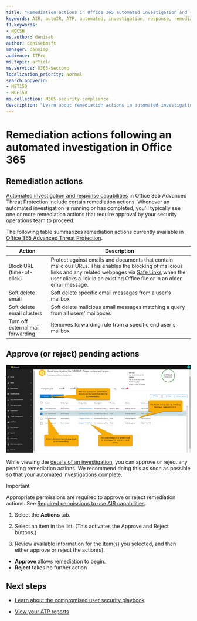 ```yaml
---
title: "Remediation actions in Office 365 automated investigation and response"
keywords: AIR, autoIR, ATP, automated, investigation, response, remediation, threats, advanced, threat, protection
f1.keywords:
- NOCSH
ms.author: deniseb
author: denisebmsft
manager: dansimp
audience: ITPro
ms.topic: article
ms.service: O365-seccomp
localization_priority: Normal
search.appverid:
- MET150
- MOE150
ms.collection: M365-security-compliance
description: "Learn about remediation actions in automated investigation and response capabilities in Office 365 Advanced Threat Protection Plan 2."
---
```


# Remediation actions following an automated investigation in Office 365

## Remediation actions

[Automated investigation and response capabilities](https://docs.microsoft.com/microsoft-365/security/office-365-security/office-365-air) in Office 365 Advanced Threat Protection include certain remediation actions. Whenever an automated investigation is running or has completed, you'll typically see one or more remediation actions that require approval by your security operations team to proceed. 

The following table summarizes remediation actions currently available in [Office 365 Advanced Threat Protection](office-365-atp.md). 

|Action | Description |
|-----|-----|
|Block URL (time-of-click) |Protect against emails and documents that contain malicious URLs. This enables the blocking of malicious links and any related webpages via [Safe Links](https://docs.microsoft.com/microsoft-365/security/office-365-security/atp-safe-links) when the user clicks a link in an existing Office file or in an older email message. |
|Soft delete email  |Soft delete specific email messages from a user's mailbox|
|Soft delete email clusters  |Soft delete malicious email messages matching a query from all users' mailboxes|
|Turn off external mail forwarding |Removes forwarding rule from a specific end user's mailbox|

## Approve (or reject) pending actions

![AIR investigations action page](../../media/air-investigationactionspage.png)

While viewing the [details of an investigation](air-view-investigation-results.md), you can approve or reject any pending remediation actions. We recommend doing this as soon as possible so that your automated investigations complete.

> [!IMPORTANT]
> Appropriate permissions are required to approve or reject remediation actions. See [Required permissions to use AIR capabilities](office-365-air.md#required-permissions-to-use-air-capabilities).

1. Select the **Actions** tab.

2. Select an item in the list. (This activates the Approve and Reject buttons.)

3. Review available information for the item(s) you selected, and then either approve or reject the action(s). 
 - **Approve** allows remediation to begin.
 - **Reject** takes no further action

## Next steps

- [Learn about the compromised user security playbook](https://docs.microsoft.com/microsoft-365/security/office-365-security/address-compromised-users-quickly)

- [View your ATP reports](https://docs.microsoft.com/microsoft-365/security/office-365-security/view-reports-for-atp)